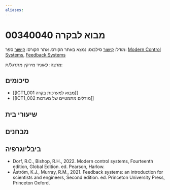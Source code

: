 ```yaml
---
aliases:
---
```

# מבוא לבקרה 00340040

מודל: [קישור](https://moodle24.technion.ac.il/course/view.php?id=140)
סילבוס: נמצא באתר הקורס.
אתר הקורס: [קישור](https://leo.technion.ac.il/Courses/IC/)
ספר: [Modern Control Systems](https://annas-archive.org/md5/565e8151601dba9b1a9a9cc84a3d362c), [Feedback Systems](https://fbswiki.org/wiki/index.php/Feedback_Systems:_An_Introduction_for_Scientists_and_Engineers) 

מרצה: לאוניד מירקין
מתרגל/ת:

## סיכומים
- [[ICT1_001 מבוא למערכות בקרה]]
- [[ICT1_002 מודלים מתמטיים של מערכות]]

## שיעורי בית

## מבחנים

## ביבליוגרפיה
- Dorf, R.C., Bishop, R.H., 2022. Modern control systems, Fourteenth edition, Global Edition. ed. Pearson, Harlow.
- Åström, K.J., Murray, R.M., 2021. Feedback systems: an introduction for scientists and engineers, Second edition. ed. Princeton University Press, Princeton Oxford.